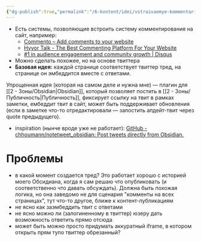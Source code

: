 ```yaml
---
{"dg-publish":true,"permalink":"/6-kontent/idei/vstraivaemye-kommentarii-na-sajte-s-pomoshhyu-tvitter-tredov/","created":"2024-02-19T21:57:20.263+03:00","updated":"2024-05-21T13:14:13.569+03:00"}
---
```


- Есть системы, позволяющие встроить систему комментирования на сайт, например:
	- [Commento – Add comments to your website](https://commento.io/)
	- [Hyvor Talk - The Best Commenting Platform For Your Website](https://talk.hyvor.com/)
	- [#1 in audience engagement and community growth | Disqus](https://disqus.com/)
- Можно сделать похожее, но на основе твиттера
- **Базовая идея:** каждой странице соответствует твиттер тред, на странице он эмбеддится вместе с ответами.

Упрощенная идея (которая на самом деле и нужна мне) — плагин для [[2 - Зоны/Obsidian\|Obsidian]], который позволяет постить в [[2 - Зоны/Публичность\|Публичность]], фиксирует ссылку на твит в рамках заметки, ембеддит твит в сайт, может быть поддерживает обновления (если в заметке что-то отредактировали — запостить апдейт-твит через quote предыдущего). 
- inspiration (нынче вроде уже не работает): [GitHub - chhoumann/notetweet\_obsidian: Post tweets directly from Obsidian.](https://github.com/chhoumann/notetweet_obsidian)

# Проблемы
- в какой момент создается тред? Это работает хорошо с историей моего Обсидиана, когда я сам решаю что опубликовать (и соответственно что давать обсуждать). Должна быть похожая логика, но она заведомо не для сценария "комменты на всех страницах", тут что-то другое, ближе к контент-публикациям
- не ясно как заэмбеддить твит с ответами 
- не ясно можно ли (залогиненному в твиттер) юзеру дать возможность ответить прямо отсюда
- может быть можно просто придумать аккуратный iframe, в котором открыть прям тупо твиттер обрезанный?